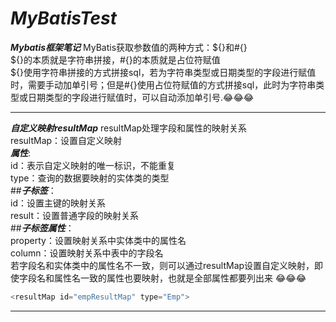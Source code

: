 # *MyBatisTest*
***Mybatis框架笔记***
MyBatis获取参数值的两种方式：${}和#{}  
${}的本质就是字符串拼接，#{}的本质就是占位符赋值  
${}使用字符串拼接的方式拼接sql，若为字符串类型或日期类型的字段进行赋值时，需要手动加单引号；但是#{}使用占位符赋值的方式拼接sql，此时为字符串类型或日期类型的字段进行赋值时，可以自动添加单引号.:joy::joy::joy:

-------------------------------------------------------------------------------------------------------------------------------------------------------------

***自定义映射resultMap*** 
resultMap处理字段和属性的映射关系  
resultMap：设置自定义映射  
***属性***:  
id：表示自定义映射的唯一标识，不能重复  
type：查询的数据要映射的实体类的类型  
##***子标签***：  
id：设置主键的映射关系  
result：设置普通字段的映射关系  
##***子标签属性***：  
property：设置映射关系中实体类中的属性名  
column：设置映射关系中表中的字段名  
若字段名和实体类中的属性名不一致，则可以通过resultMap设置自定义映射，即使字段名和属性名一致的属性也要映射，也就是全部属性都要列出来  :joy::joy::joy:
```java
<resultMap id="empResultMap" type="Emp"> 
```
---------------------------------------------------------------------------------------------------------------------------------------------------------------

